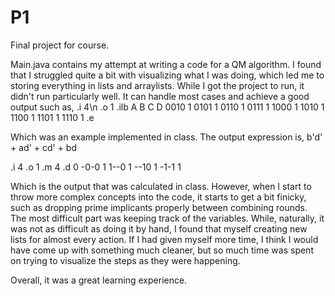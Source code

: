 # P1
Final project for course.

Main.java contains my attempt at writing a code for a QM algorithm.
I found that I struggled quite a bit with visualizing what I was doing, which led me to storing everything in lists and arraylists.
While I got the project to run, it didn't run particularly well. It can handle most cases and achieve a good output such as,
.i 4\n
.o 1
.ilb A B C D
0010 1
0101 1
0110 1
0111 1
1000 1
1010 1
1100 1
1101 1
1110 1
.e

Which was an example implemented in class. The output expression is,
b'd' + ad' + cd' + bd

.i 4
.o 1
.m 4
.d 0
-0-0 1
1--0 1
--10 1
-1-1 1

Which is the output that was calculated in class.
However, when I start to throw more complex concepts into the code, it starts to get a bit finicky, such as dropping prime implicants properly between combining rounds.
The most difficult part was keeping track of the variables. While, naturally, it was not as difficult as doing it by hand, I found that myself creating new lists for almost every action.
If I had given myself more time, I think I would have come up with something much cleaner, but so much time was spent on trying to visualize the steps as they were happening.

Overall, it was a great learning experience.
